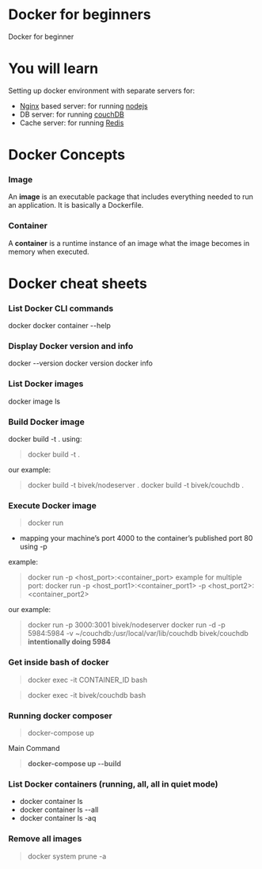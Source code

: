 # Docker for beginners
Docker for beginner

# You will learn
Setting up docker environment with separate servers for:
- <a href="https://www.nginx.com" target="_blank">Nginx</a> based server: for running <a href="https://nodejs.org" target="_blank">nodejs</a>
- DB server: for running <a href="https://couchdb.apache.org" target="_blank">couchDB</a>
- Cache server: for running <a href="https://redis.io" target="_blank">Redis</a>

# Docker Concepts

### Image
An __image__ is an executable package that includes everything needed to run an application.
It is basically a Dockerfile.

### Container
A __container__ is a runtime instance of an image what the image becomes in memory when executed.

# Docker cheat sheets
### List Docker CLI commands
docker
docker container --help

### Display Docker version and info
docker --version
docker version
docker info

### List Docker images
docker image ls

### Build Docker image
docker build -t <image-name> .
 using: 
> docker build -t <image-name> .

our example: 
> docker build -t bivek/nodeserver .
> docker build -t bivek/couchdb .

### Execute Docker image
> docker run <image-name>
- mapping your machine’s port 4000 to the container’s published port 80 using -p

example:
> docker run -p <host_port>:<container_port> <image-name>
example for multiple port:
> docker run -p <host_port1>:<container_port1> -p <host_port2>:<container_port2>

our example:
> docker run -p 3000:3001 bivek/nodeserver
> docker run -d -p 5984:5984 -v ~/couchdb:/usr/local/var/lib/couchdb bivek/couchdb
__intentionally doing 5984__

### Get inside bash of docker
> docker exec -it CONTAINER_ID bash

> docker exec -it bivek/couchdb bash

### Running docker composer

> docker-compose up

Main Command

> **docker-compose up --build** 

### List Docker containers (running, all, all in quiet mode)
- docker container ls
- docker container ls --all
- docker container ls -aq

### Remove all images
> docker system prune -a

